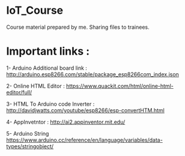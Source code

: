 # IoT_Course

Course material prepared by me. Sharing files to trainees.

# Important links :
1- Arduino Additional board link :
http://arduino.esp8266.com/stable/package_esp8266com_index.json

2- Online HTML Editor :
https://www.quackit.com/html/online-html-editor/full/

3- HTML To Arduino code Inverter :
http://davidjwatts.com/youtube/esp8266/esp-convertHTM.html

4- AppInvetntor :
http://ai2.appinventor.mit.edu/

5- Arduino String
https://www.arduino.cc/reference/en/language/variables/data-types/stringobject/
